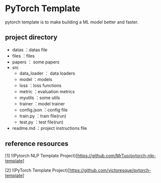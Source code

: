 # PyTorch Template
pytorch template is to make building a ML model better and faster. 


## project directory

* datas  ：datas file
* files    ：files
* papers ：  some papers
* src       
    * data_loader  ：  data loaders
    * model  ：models 
    * loss  ：loss functions
    * metric  ：evaluation metrics
    * myutils  ：some utils
    * trainer  ：model trainer
    * config.json  ：config file
    * train.py  ：train file(run)
    * test.py  ：test file(run)
* readme.md  ：project instructions file






## reference resources
[1] !(Pytorch NLP Template Project)[https://github.com/MrTuo/pytorch-nlp-template]

[2]  !(PyTorch Template Project)[https://github.com/victoresque/pytorch-template]